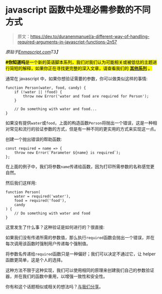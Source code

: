 # javascript 函数中处理必需参数的不同方式

> 原文：<https://dev.to/duranenmanuel/a-different-way-of-handling-required-arguments-in-javascript-functions-2n57>

*原贴于[Enmascript.com](https://enmascript.com/articles/2019/09/22/a-different-way-of-handling-required-arguments-in-javascript-functions)T3】*

<mark>**#你知道吗**是一个新的英语脚本系列，我们对我们认为可能相关或被低估的主题进行简短的解释，如果你正在寻找更完整的深入文章，请查看我们的 **[其他系列](https://dev.to/series)** 。</mark>

通常在 javascript 中，如果你想验证需要的参数，你可以做类似这样的事情:

```
function Person(water, food, candy) {
    if (!water || !food) {
        throw new Error('water and food are required for Person');
    }

    // Do something with water and food...
} 
```

如果没有提供`water`或`food`，上面的构造函数`Person`将抛出一个错误，这是一种相对常见和流行的验证参数的方式，但是有一种不同的更实用的方式来实现这一点。

创建一个抛出错误的帮助函数:

```
const required = name => {
    throw new Error(`Parameter ${name} is required`);
}; 
```

在上面的例子中，我们将参数`name`传递给函数，因为打印所需参数的名称感觉更自然。

然后我们这样用:

```
function Person(
    water = required('water'),
    food = required('food'),
    candy
) {
    // Do something with water and food
} 
```

这里发生了什么事？这种验证是如何进行的？很直接:

如果我们没有传递所需的参数值，那么执行`required`函数会抛出一个错误，并在每次调用该函数时强制用户传递每个强制值。

将参数名传递给`required`函数只是一种偏好；我们可以决定不通过它，让 helper 函数更简单，这是个人的选择。

这种方法不限于这种实现，我们可以使用相同的原理来创建我们自己的参数验证器，并在我们的函数中重用，以增强一致性和安全性。

你有和这个话题相似或相关的想法吗？[与我们分享](https://www.reddit.com/r/javascript/comments/d7pvw7/a_different_way_of_handling_required_arguments_in/)。